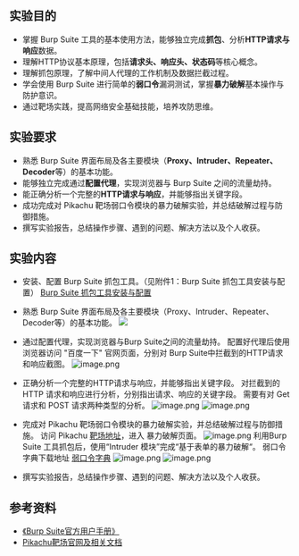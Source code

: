 ## 实验目的 
- 掌握 Burp Suite 工具的基本使用方法，能够独立完成**抓包**、分析**HTTP请求与响应**数据。
- 理解HTTP协议基本原理，包括**请求头、响应头、状态码**等核心概念。
- 理解抓包原理，了解中间人代理的工作机制及数据拦截过程。
- 学会使用 Burp Suite 进行简单的**弱口令**漏洞测试，掌握**暴力破解**基本操作与防护意识。
- 通过靶场实践，提高网络安全基础技能，培养攻防思维。
## 实验要求
- 熟悉 Burp Suite 界面布局及各主要模块（**Proxy、Intruder、Repeater、Decoder**等）的基本功能。
- 能够独立完成通过**配置代理**，实现浏览器与 Burp Suite 之间的流量劫持。
- 能正确分析一个完整的**HTTP请求与响应**，并能够指出关键字段。
- 成功完成对 Pikachu 靶场弱口令模块的暴力破解实验，并总结破解过程与防御措施。
- 撰写实验报告，总结操作步骤、遇到的问题、解决方法以及个人收获。
## 实验内容
- 安装、配置 Burp Suite 抓包工具。（见附件1：Burp Suite 抓包工具安装与配置）
    [Burp Suite 抓包工具安装与配置](https://github.com/kmoonn/Whut-Information-Security-Experiments/blob/main/0.%20%E5%87%86%E5%A4%87%E5%B7%A5%E4%BD%9C/1.%20Burp%20Suite%20%E6%8A%93%E5%8C%85%E5%B7%A5%E5%85%B7%E5%AE%89%E8%A3%85%E4%B8%8E%E9%85%8D%E7%BD%AE.md)
- 熟悉 Burp Suite 界面布局及各主要模块（Proxy、Intruder、Repeater、Decoder等）的基本功能。
    ![](http://image.kmoon.fun/GitHub/202504281108946.png)

- 通过配置代理，实现浏览器与Burp Suite之间的流量劫持。
    配置好代理后使用浏览器访问 "百度一下" 官网页面，分别对 Burp Suite中拦截到的HTTP请求和响应截图。
    ![image.png](http://image.kmoon.fun/GitHub/202504291911180.png)
- 正确分析一个完整的HTTP请求与响应，并能够指出关键字段。
    对拦截到的 HTTP 请求和响应进行分析，分别指出请求、响应的关键字段。
    需要有对 Get 请求和 POST 请求两种类型的分析。
    ![image.png](http://image.kmoon.fun/GitHub/202504291915808.png)
    ![image.png](http://image.kmoon.fun/GitHub/202504291913833.png)

- 完成对 Pikachu 靶场弱口令模块的暴力破解实验，并总结破解过程与防御措施。
	访问 Pikachu [靶场地址](http://43.140.204.72:9002/)，进入 暴力破解页面。
	![image.png](http://image.kmoon.fun/GitHub/202504291908827.png)
	利用Burp Suite 工具抓包后，使用“Intruder 模块”完成“基于表单的暴力破解“。
	弱口令字典下载地址 [弱口令字典](https://github.com/kmoonn/Whut-Information-Security-Experiments/blob/main/%E9%99%84%E4%BB%B6/passwd-Top200.txt)
	![image.png](http://image.kmoon.fun/GitHub/202504291910337.png)
	![image.png](http://image.kmoon.fun/GitHub/202504291916106.png)

- 撰写实验报告，总结操作步骤、遇到的问题、解决方法以及个人收获。
## 参考资料
- [《Burp Suite官方用户手册》](https://portswigger.net/burp/documentation/desktop)
- [Pikachu靶场官网及相关文档](https://github.com/zhuifengshaonianhanlu/pikachu)
